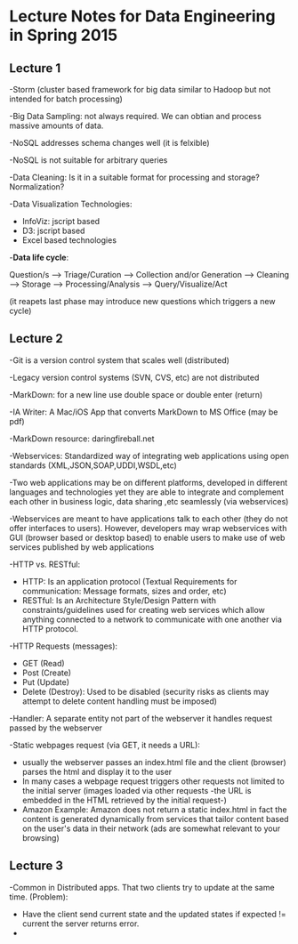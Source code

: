 # Lecture Notes for Data Engineering in Spring 2015

## Lecture 1

-Storm (cluster based framework for big data similar to Hadoop but not intended for batch processing)

-Big Data Sampling: not always required. We can obtian and process massive amounts of data.

-NoSQL addresses schema changes well (it is felxible)

-NoSQL is not suitable for arbitrary queries

-Data Cleaning: Is it in a suitable format for processing and storage? Normalization?

-Data Visualization Technologies:

* InfoViz: jscript based
* D3: jscript based
* Excel based technologies

-__Data life cycle__:

Question/s --> Triage/Curation --> Collection and/or Generation --> Cleaning --> Storage --> Processing/Analysis --> Query/Visualize/Act

(it reapets last phase may introduce new questions which triggers a new cycle)

## Lecture 2

-Git is a version control system that scales well (distributed)

-Legacy version control systems (SVN, CVS, etc) are not distributed

-MarkDown: for a new line use double space or double enter (return)

-IA Writer: A Mac/iOS App that converts MarkDown to MS Office (may be pdf)

-MarkDown resource: daringfireball.net

-Webservices: Standardized way of integrating web applications using open standards (XML,JSON,SOAP,UDDI,WSDL,etc)

-Two web applications may be on different platforms, developed in different languages and technologies yet they are able to integrate and complement each other in business logic, data sharing ,etc seamlessly (via webservices)

-Webservices are meant to have applications talk to each other (they do not offer interfaces to users). However, 
developers may wrap webservices with GUI (browser based or desktop based) to enable users to make use of web 
services published by web applications

-HTTP vs. RESTful:
* HTTP: Is an application protocol (Textual Requirements for communication: Message formats, sizes and order, etc)
* RESTful: Is an Architecture Style/Design Pattern with constraints/guidelines used for creating web services which 
allow anything connected to a network to communicate with one another via HTTP protocol.

-HTTP Requests (messages):
* GET (Read)
* Post (Create)
* Put (Update)
* Delete (Destroy): Used to be disabled (security risks as clients may attempt to delete content handling must be 
imposed)

-Handler: A separate entity not part of the webserver it handles request passed by the webserver

-Static webpages request (via GET, it needs a URL): 
* usually the webserver passes an index.html file and the client (browser) parses the html and display it to the 
user
* In many cases a webpage request triggers other requests not limited to the initial server (images loaded via 
other requests -the URL is embedded in the HTML retrieved by the initial request-)
* Amazon Example: Amazon does not return a static index.html in fact the content is generated dynamically from 
services that tailor content based on the user's data in their network (ads are somewhat relevant to your 
browsing)

## Lecture 3

-Common in Distributed apps. That two clients try to update at the same time. (Problem):
* Have the client send current state and the updated states if expected != current the server returns error.
* 
